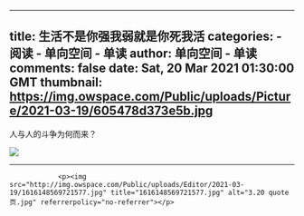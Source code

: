 
---
title: 生活不是你强我弱就是你死我活
categories: 
    - 阅读
    - 单向空间 - 单读
author: 单向空间 - 单读
comments: false
date: Sat, 20 Mar 2021 01:30:00 GMT
thumbnail: https://img.owspace.com/Public/uploads/Picture/2021-03-19/605478d373e5b.jpg
---

<div>   
<p>人与人的斗争为何而来？</p><p><img src="https://img.owspace.com/Public/uploads/Picture/2021-03-19/605478d373e5b.jpg" referrerpolicy="no-referrer"></p><blockquote></blockquote><hr>
                
                <p><img src="http://img.owspace.com/Public/uploads/Editor/2021-03-19/1616148569721577.jpg" title="1616148569721577.jpg" alt="3.20 quote页.jpg" referrerpolicy="no-referrer"></p>                
              
</div>
            